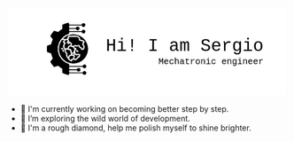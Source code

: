 ![Header](image/github-header-image(1).png) 

<!--
**sagroberto/sagroberto** is a ✨ _special_ ✨ repository because its `README.md` (this file) appears on your GitHub profile.

Here are some ideas to get you started:
-->
- 🔭 I'm currently working on becoming better step by step.
- 🌱 I’m exploring the wild world of development.
- 🔷 I'm a rough diamond, help me polish myself to shine brighter.


